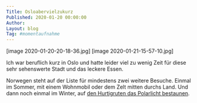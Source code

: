 ```yaml
---
Title: Osloabervielzukurz
Published: 2020-01-20 00:00:00
Author: 
Layout: blog
Tag: #momentaufnahme
---
```

[image 2020-01-20-20-18-36.jpg]
[image 2020-01-21-15-57-10.jpg]

Ich war beruflich kurz in Oslo und hatte leider viel zu wenig Zeit für diese sehr sehenswerte Stadt und das leckere Essen.

Norwegen steht auf der Liste für mindestens zwei weitere Besuche. Einmal im Sommer, mit einem Wohnmobil oder dem Zelt mitten durchs Land. Und dann noch einmal im Winter, auf [den Hurtigruten das Polarlicht bestaunen](https://www.hurtigruten.de/schiffe/ms-nordkapp/).